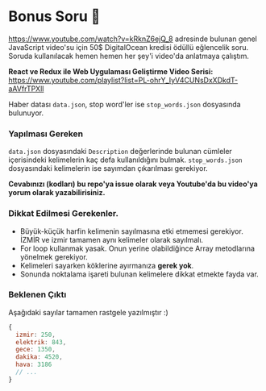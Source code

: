 # Bonus Soru 🎉

https://www.youtube.com/watch?v=kRknZ6ejQ_8 adresinde bulunan genel JavaScript video'su için 50$ DigitalOcean kredisi ödüllü eğlencelik soru. Soruda kullanılacak hemen hemen her şey'i video'da anlatmaya çalıştım.

**React ve Redux ile Web Uygulaması Geliştirme Video Serisi:** https://www.youtube.com/playlist?list=PL-ohrY_IyV4CUNsDxXDkdT-aAVfrTPXll

Haber datası `data.json`, stop word'ler ise `stop_words.json` dosyasında bulunuyor.

### Yapılması Gereken
`data.json` dosyasındaki `Description` değerlerinde bulunan cümleler içerisindeki kelimelerin kaç defa kullanıldığını bulmak. `stop_words.json` dosyasındaki kelimelerin ise sayımdan çıkarılması gerekiyor.

**Cevabınızı (kodları) bu repo'ya issue olarak veya Youtube'da bu video'ya yorum olarak yazabilirisiniz.**

### Dikkat Edilmesi Gerekenler.

* Büyük-küçük harfin kelimenin sayılmasına etki etmemesi gerekiyor. İZMİR ve izmir tamamen aynı kelimeler olarak sayılmalı.
* For loop kullanmak yasak. Onun yerine olabildiğince Array metodlarına yönelmek gerekiyor.
* Kelimeleri sayarken köklerine ayırmanıza **gerek yok**.
* Sonunda noktalama işareti bulunan kelimelere dikkat etmekte fayda var.

### Beklenen Çıktı
Aşağıdaki sayılar tamamen rastgele yazılmıştır :)

```javascript
{
  izmir: 250,
  elektrik: 843,
  gece: 1350,
  dakika: 4520,
  hava: 3186
  // ...
}
```

